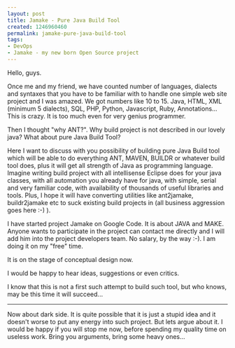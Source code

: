```yaml
---
layout: post
title: Jamake - Pure Java Build Tool
created: 1246960460
permalink: jamake-pure-java-build-tool
tags:
- DevOps
- Jamake - my new born Open Source project
---
```

Hello, guys.

Once me and my friend, we have counted number of languages, dialects and syntaxes that you have to be familiar with to handle one simple web site project and I was amazed. We got numbers like 10 to 15. Java, HTML, XML (minimum 5 dialects), SQL, PHP, Python, Javascript, Ruby, Annotations... This is crazy. It is too much even for very genius programmer.

Then I thought "why ANT?". Why build project is not described in our lovely java? What about pure Java Build Tool?

Here I want to discuss with you possibility of building pure Java Build tool which will be able to do everything ANT, MAVEN, BUILDR or whatever build tool does, plus it will get all strength of Java as programming language. Imagine writing build project with all intellisense Eclipse does for your java classes, with all automation you already have for java, with simple, serial and very familiar code, with availability of thousands of useful libraries and tools. Plus, I hope it will have converting utilities like ant2jamake, buildr2jamake etc to suck existing build projects in (all business aggression goes here :-) ).

I have started project Jamake on Google Code. It is about JAVA and MAKE. Anyone wants to participate in the project can contact me directly and I will add him into the project developers team. No salary, by the way :-). I am doing it on my "free" time.

It is on the stage of conceptual design now.

I would be happy to hear ideas, suggestions or even critics.

I know that this is not a first such attempt to build such tool, but who knows, may be this time it will succeed...

---

Now about dark side. It is quite possible that it is just a stupid idea and it doesn't worse to put any energy into such project. But lets argue about it. I would be happy if you will stop me now, before spending my quality time on useless work. Bring you arguments, bring some heavy ones...
